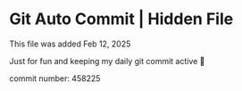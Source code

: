 # Git Auto Commit | Hidden File

This file was added Feb 12, 2025

Just for fun and keeping my daily git commit active 🤪

commit number: 458225
